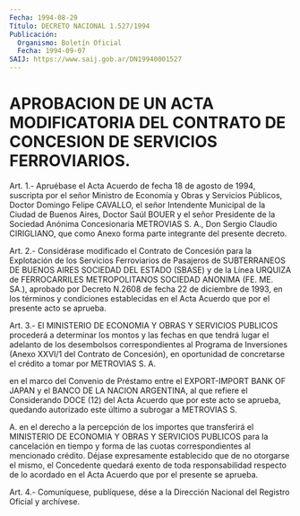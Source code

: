 ```yaml
---
Fecha: 1994-08-29
Título: DECRETO NACIONAL 1.527/1994
Publicación:
  Organismo: Boletín Oficial
  Fecha: 1994-09-07
SAIJ: https://www.saij.gob.ar/DN19940001527
---
```

# APROBACION DE UN ACTA MODIFICATORIA DEL CONTRATO DE CONCESION DE SERVICIOS FERROVIARIOS.

<a id="1"></a>
Art.  1.-  Apruébase  el Acta Acuerdo de fecha 18 de agosto de 1994,  suscripta  por el señor  Ministro  de  Economía  y  Obras  y Servicios  Públicos,   Doctor  Domingo  Felipe  CAVALLO,  el  señor Intendente Municipal de  la  Ciudad  de  Buenos  Aires, Doctor Saúl BOUER  y  el señor Presidente de la Sociedad Anónima  Concesionaria METROVIAS S.  A.,  Don  Sergio  Claudio  CIRIGLIANO, que como Anexo forma parte integrante del presente decreto.

<a id="2"></a>
Art.  2.- Considérase modificado el Contrato de Concesión para la Explotación  de  los  Servicios  Ferroviarios  de  Pasajeros  de SUBTERRANEOS  DE  BUENOS  AIRES SOCIEDAD DEL ESTADO (SBASE) y de la Línea  URQUIZA  de FERROCARRILES  METROPOLITANOS  SOCIEDAD  ANONIMA (FE.  ME.  SA.),  aprobado  por  Decreto  N.2608  de  fecha  22  de diciembre de 1993,  en  los  términos y condiciones establecidas en el Acta Acuerdo que por el presente acto se aprueba.

<a id="3"></a>
Art. 3.- El MINISTERIO DE ECONOMIA Y OBRAS Y SERVICIOS PUBLICOS procederá  a determinar los montos y las fechas en que tendrá lugar el adelanto  de  los  desembolsos  correspondientes  al Programa de Inversiones    (Anexo  XXVI/1  del  Contrato  de  Concesión),    en oportunidad de concretarse  el  crédito a tomar por METROVIAS S. A.

en el marco del Convenio de Préstamo  entre  el  EXPORT-IMPORT BANK OF  JAPAN  y  el  BANCO DE LA NACION ARGENTINA, al que  refiere  el Considerando DOCE (12)  del  Acta  Acuerdo  que  por  este  acto se aprueba, quedando autorizado este último a subrogar a METROVIAS  S.

A.  en  el  derecho a la percepción de los importes que transferirá el MINISTERIO  DE  ECONOMIA  Y  OBRAS  Y SERVICIOS PUBLICOS para la cancelación  en  tiempo y forma de las cuotas  correspondientes  al mencionado crédito.  Déjase  expresamente  establecido  que  de  no otorgarse    el   mismo,  el  Concedente  quedará  exento  de  toda responsabilidad respecto  de lo acordado en el Acta Acuerdo que por el presente se aprueba.

<a id="4"></a>
Art. 4.- Comuníquese, publíquese, dése a la Dirección Nacional del Registro Oficial y archívese.